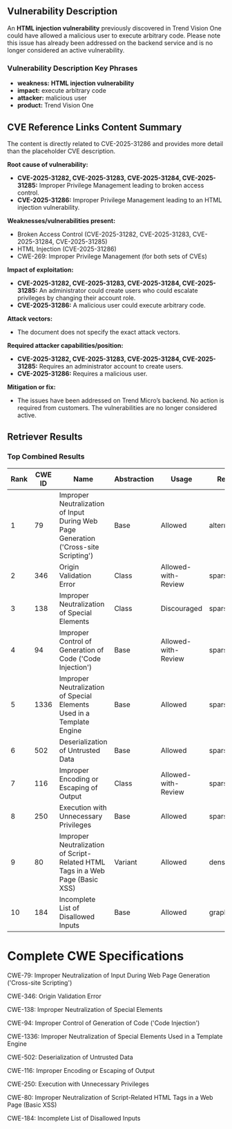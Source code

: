 ## Vulnerability Description
An **HTML injection vulnerability** previously discovered in Trend Vision One could have allowed a malicious user to execute arbitrary code. Please note this issue has already been addressed on the backend service and is no longer considered an active vulnerability.

### Vulnerability Description Key Phrases
- **weakness:** **HTML injection vulnerability**
- **impact:** execute arbitrary code
- **attacker:** malicious user
- **product:** Trend Vision One

## CVE Reference Links Content Summary
The content is directly related to CVE-2025-31286 and provides more detail than the placeholder CVE description.

**Root cause of vulnerability:**

*   **CVE-2025-31282, CVE-2025-31283, CVE-2025-31284, CVE-2025-31285:** Improper Privilege Management leading to broken access control.
*   **CVE-2025-31286:** Improper Privilege Management leading to an HTML injection vulnerability.

**Weaknesses/vulnerabilities present:**

*   Broken Access Control (CVE-2025-31282, CVE-2025-31283, CVE-2025-31284, CVE-2025-31285)
*   HTML Injection (CVE-2025-31286)
*   CWE-269: Improper Privilege Management (for both sets of CVEs)

**Impact of exploitation:**

*   **CVE-2025-31282, CVE-2025-31283, CVE-2025-31284, CVE-2025-31285:** An administrator could create users who could escalate privileges by changing their account role.
*   **CVE-2025-31286:** A malicious user could execute arbitrary code.

**Attack vectors:**

*   The document does not specify the exact attack vectors.

**Required attacker capabilities/position:**

*   **CVE-2025-31282, CVE-2025-31283, CVE-2025-31284, CVE-2025-31285:** Requires an administrator account to create users.
*   **CVE-2025-31286:** Requires a malicious user.

**Mitigation or fix:**

*   The issues have been addressed on Trend Micro’s backend. No action is required from customers. The vulnerabilities are no longer considered active.

## Retriever Results

### Top Combined Results

| Rank | CWE ID | Name | Abstraction | Usage  | Retrievers | Individual Scores |
|------|--------|------|-------------|-------|------------|-------------------|
| 1 | 79 | Improper Neutralization of Input During Web Page Generation ('Cross-site Scripting') | Base | Allowed | alternate_terms | 0.800 |
| 2 | 346 | Origin Validation Error | Class | Allowed-with-Review | sparse | 0.210 |
| 3 | 138 | Improper Neutralization of Special Elements | Class | Discouraged | sparse | 0.201 |
| 4 | 94 | Improper Control of Generation of Code ('Code Injection') | Base | Allowed-with-Review | sparse | 0.197 |
| 5 | 1336 | Improper Neutralization of Special Elements Used in a Template Engine | Base | Allowed | sparse | 0.197 |
| 6 | 502 | Deserialization of Untrusted Data | Base | Allowed | sparse | 0.194 |
| 7 | 116 | Improper Encoding or Escaping of Output | Class | Allowed-with-Review | sparse | 0.191 |
| 8 | 250 | Execution with Unnecessary Privileges | Base | Allowed | sparse | 0.186 |
| 9 | 80 | Improper Neutralization of Script-Related HTML Tags in a Web Page (Basic XSS) | Variant | Allowed | dense | 0.612 |
| 10 | 184 | Incomplete List of Disallowed Inputs | Base | Allowed | graph | 0.002 |



# Complete CWE Specifications

CWE-79: Improper Neutralization of Input During Web Page Generation ('Cross-site Scripting')

CWE-346: Origin Validation Error

CWE-138: Improper Neutralization of Special Elements

CWE-94: Improper Control of Generation of Code ('Code Injection')

CWE-1336: Improper Neutralization of Special Elements Used in a Template Engine

CWE-502: Deserialization of Untrusted Data

CWE-116: Improper Encoding or Escaping of Output

CWE-250: Execution with Unnecessary Privileges

CWE-80: Improper Neutralization of Script-Related HTML Tags in a Web Page (Basic XSS)

CWE-184: Incomplete List of Disallowed Inputs